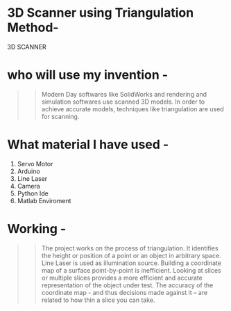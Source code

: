 # 3D Scanner using Triangulation Method-
3D SCANNER

# who will use my invention -
>> Modern Day softwares like SolidWorks and rendering and simulation softwares use scanned 3D models.
>> In order to achieve accurate models, techniques like triangulation are used for scanning.

# What material I have used -
1. Servo Motor
2. Arduino
3. Line Laser
4. Camera
5. Python Ide
6. Matlab Enviroment

# Working -
>> The project works on the process of triangulation. It identifies the height or position of a point or an object in arbitrary space. 
>> Line Laser is used as illumination source.
>> Building a coordinate map of a surface point-by-point is inefficient. Looking at slices or multiple slices provides a more efficient and accurate representation of the object under test. The accuracy of the coordinate map - and thus decisions made against it – are related to how thin a slice you can take. 
